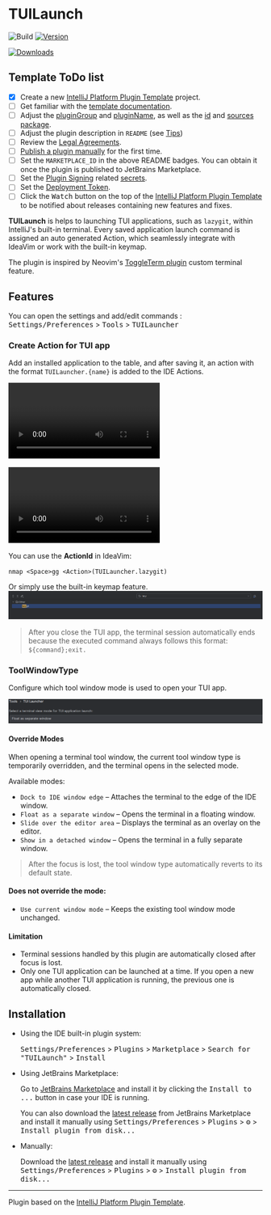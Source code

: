 # TUILaunch

![Build](https://github.com/atm1020/TUILaunch/workflows/Build/badge.svg)
[![Version](https://img.shields.io/jetbrains/plugin/v/com.github.atm1020.tuilaunch.svg)](https://plugins.jetbrains.com/plugin/com.github.atm1020.tuilaunch)

[![Downloads](https://img.shields.io/jetbrains/plugin/d/com.github.atm1020.tuilaunch.svg)](https://plugins.jetbrains.com/plugin/com.github.atm1020.tuilaunch)

## Template ToDo list
- [x] Create a new [IntelliJ Platform Plugin Template][template] project.
- [ ] Get familiar with the [template documentation][template].
- [ ] Adjust the [pluginGroup](./gradle.properties) and [pluginName](./gradle.properties), as well as the [id](./src/main/resources/META-INF/plugin.xml) and [sources package](./src/main/kotlin).
- [ ] Adjust the plugin description in `README` (see [Tips][docs:plugin-description])
- [ ] Review the [Legal Agreements](https://plugins.jetbrains.com/docs/marketplace/legal-agreements.html?from=IJPluginTemplate).
- [ ] [Publish a plugin manually](https://plugins.jetbrains.com/docs/intellij/publishing-plugin.html?from=IJPluginTemplate) for the first time.
- [ ] Set the `MARKETPLACE_ID` in the above README badges. You can obtain it once the plugin is published to JetBrains Marketplace.
- [ ] Set the [Plugin Signing](https://plugins.jetbrains.com/docs/intellij/plugin-signing.html?from=IJPluginTemplate) related [secrets](https://github.com/JetBrains/intellij-platform-plugin-template#environment-variables).
- [ ] Set the [Deployment Token](https://plugins.jetbrains.com/docs/marketplace/plugin-upload.html?from=IJPluginTemplate).
- [ ] Click the <kbd>Watch</kbd> button on the top of the [IntelliJ Platform Plugin Template][template] to be notified about releases containing new features and fixes.

<!-- Plugin description -->
**TUILaunch** is helps to launching TUI applications, such as `lazygit`, within IntelliJ's built-in terminal.
Every saved application launch command is assigned an auto generated Action,
which seamlessly integrate with IdeaVim or work  with the built-in keymap.


The plugin is  inspired by Neovim's  [ToggleTerm plugin](https://github.com/akinsho/toggleterm.nvim?tab=readme-ov-file#custom-terminals) custom terminal feature.

<!-- Plugin description end -->

## Features
You can open the settings and add/edit commands :
<kbd>Settings/Preferences</kbd> > <kbd>Tools</kbd> > <kbd>TUILauncher</kbd>

### Create Action for TUI app 
Add an installed application to the table, and after saving it, an action with the format `TUILauncher.{name}` is added to the IDE Actions.

<video src="assets/demo.mp4" controls></video>

![AddApp](assets/demo.mp4)

You can use the **ActionId** in IdeaVim:
```
nmap <Space>gg <Action>(TUILauncher.lazygit)
```

Or simply use the built-in keymap feature.
![AddApp](assets/keymap.png)

> After you close the TUI app, the terminal session automatically ends because the executed command always follows this format: `${command};exit.`
> 
###  ToolWindowType
Configure which tool window mode is used to open your TUI app.

![AddApp](assets/tool_window_type.png)

#### Override Modes
When opening a terminal tool window, the current tool window type is temporarily overridden, and the terminal opens in the selected mode. 

Available modes:
- `Dock to IDE window edge` – Attaches the terminal to the edge of the IDE window.
- `Float as a separate window` – Opens the terminal in a floating window.
- `Slide over the editor area` – Displays the terminal as an overlay on the editor.
- `Show in a detached window` – Opens the terminal in a fully separate window.

> After the focus is lost, the tool window type automatically reverts to its default state.

#### Does not override the mode:
-  `Use current window mode` – Keeps the existing tool window mode unchanged.

#### Limitation
- Terminal sessions handled by this plugin are automatically closed after focus is lost.
- Only one TUI application can be launched at a time. If you open a new app while another TUI application is running, the previous one is automatically closed.


## Installation

- Using the IDE built-in plugin system:
  
  <kbd>Settings/Preferences</kbd> > <kbd>Plugins</kbd> > <kbd>Marketplace</kbd> > <kbd>Search for "TUILaunch"</kbd> >
  <kbd>Install</kbd>
  
- Using JetBrains Marketplace:

  Go to [JetBrains Marketplace](https://plugins.jetbrains.com/plugin/MARKETPLACE_ID) and install it by clicking the <kbd>Install to ...</kbd> button in case your IDE is running.

  You can also download the [latest release](https://plugins.jetbrains.com/plugin/MARKETPLACE_ID/versions) from JetBrains Marketplace and install it manually using
  <kbd>Settings/Preferences</kbd> > <kbd>Plugins</kbd> > <kbd>⚙️</kbd> > <kbd>Install plugin from disk...</kbd>

- Manually:

  Download the [latest release](https://github.com/atm1020/TUILaunch/releases/latest) and install it manually using
  <kbd>Settings/Preferences</kbd> > <kbd>Plugins</kbd> > <kbd>⚙️</kbd> > <kbd>Install plugin from disk...</kbd>


---
Plugin based on the [IntelliJ Platform Plugin Template][template].

[template]: https://github.com/JetBrains/intellij-platform-plugin-template
[docs:plugin-description]: https://plugins.jetbrains.com/docs/intellij/plugin-user-experience.html#plugin-description-and-presentation
